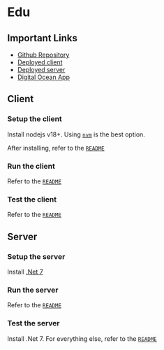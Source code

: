 # Edu

## Important Links

- [Github Repository](https://github.com/ExoKomodo/Edu)
- [Deployed client](https://edu.exokomodo.com)
- [Deployed server](https://services.edu.exokomodo.com/api/v1)
- [Digital Ocean App](https://cloud.digitalocean.com/apps/49add3d3-1578-4b2a-916d-8c8b9a197fd4)

## Client

### Setup the client

Install nodejs v18+. Using [`nvm`](https://github.com/nvm-sh/nvm) is the best option.

After installing, refer to the [`README`](./client/README.md#project-setup)

### Run the client

Refer to the [`README`](./client/README.md#compile-and-hot-reload-for-development)

### Test the client

Refer to the [`README`](./client/README.md#run-unit-tests-with-vitest)

## Server

### Setup the server

Install [.Net 7](https://dotnet.microsoft.com/en-us/download/dotnet/7.0)

### Run the server

Refer to the [`README`](./server/README.md#run)

### Test the server

Install .Net 7. For everything else, refer to the [`README`](./server.tests/README.md)
